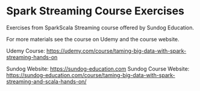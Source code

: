# Spark Streaming Course Exercises

Exercises from SparkScala Streaming course offered by Sundog Education.

For more materials see the course on Udemy and the course website.

Udemy Course: https://udemy.com/course/taming-big-data-with-spark-streaming-hands-on

Sundog Website: https://sundog-education.com Sundog Course Website: https://sundog-education.com/course/taming-big-data-with-spark-streaming-and-scala-hands-on/